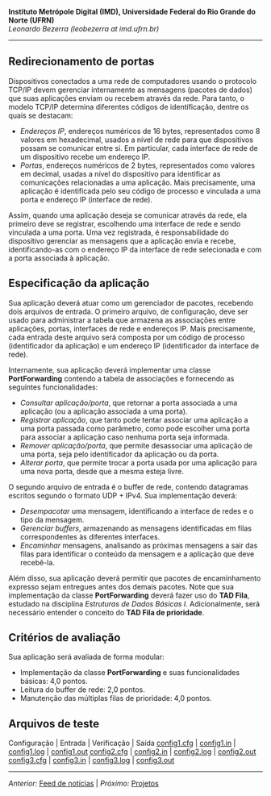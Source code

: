 **Instituto Metrópole Digital (IMD), Universidade Federal do Rio Grande do Norte (UFRN)**  
*Leonardo Bezerra (leobezerra at imd.ufrn.br)*

---

## Redirecionamento de portas

Dispositivos conectados a uma rede de computadores usando o protocolo TCP/IP devem gerenciar internamente as mensagens (pacotes de dados) que suas aplicações enviam ou recebem através da rede. Para tanto, o modelo TCP/IP determina diferentes códigos de identificação, dentre os quais se destacam:

* *Endereços IP*, endereços numéricos de 16 bytes, representados como 8 valores em hexadecimal, usados a nível de rede para que dispositivos possam se comunicar entre si. Em particular, cada interface de rede de um dispositivo recebe um endereço IP. 
* *Portas*, endereços numéricos de 2 bytes, representados como valores em decimal, usadas a nível do dispositivo para identificar as comunicações relacionadas a uma aplicação. Mais precisamente, uma aplicação é identificada pelo seu código de processo e vinculada a uma porta e endereço IP (interface de rede). 

Assim, quando uma aplicação deseja se comunicar através da rede, ela primeiro deve se registrar, escolhendo uma interface de rede e sendo vinculada a uma porta. Uma vez registrada, é responsabilidade do dispositivo gerenciar as mensagens que a aplicação envia e recebe, identificando-as com o endereço IP da interface de rede selecionada e com a porta associada à aplicação. 

## Especificação da aplicação

Sua aplicação deverá atuar como um gerenciador de pacotes, recebendo dois arquivos de entrada. O primeiro arquivo, de configuração, deve ser usado para administrar a tabela que armazena as associações entre aplicações, portas, interfaces de rede e endereços IP. Mais precisamente, cada entrada deste arquivo será composta por um código de processo (identificador da aplicação) e um endereço IP (identificador da interface de rede).

Internamente, sua aplicação deverá implementar uma classe **PortForwarding** contendo a tabela de associações e fornecendo as seguintes funcionalidades:
* *Consultar aplicação/porta*, que retornar a porta associada a uma aplicação (ou a aplicação associada a uma porta). 
* *Registrar aplicação*, que tanto pode tentar associar uma aplicação a uma porta passada como parâmetro, como pode escolher uma porta para associar a aplicação caso nenhuma porta seja informada.
* *Remover aplicação/porta*, que permite desassociar uma aplicação de uma porta, seja pelo identificador da aplicação ou da porta.
* *Alterar porta*, que permite trocar a porta usada por uma aplicação para uma nova porta, desde que a mesma esteja livre.

O segundo arquivo de entrada é o buffer de rede, contendo datagramas escritos segundo o formato UDP + IPv4. Sua implementação deverá:

* *Desempacotar* uma mensagem, identificando a interface de redes e o tipo da mensagem.
* *Gerenciar buffers*, armazenando as mensagens identificadas em filas correspondentes às diferentes interfaces. 
* *Encaminhar* mensagens, analisando as próximas mensagens a sair das filas para identificar o conteúdo da mensagem e a aplicação que deve recebê-la.
  
Além disso, sua aplicação deverá permitir que pacotes de encaminhamento expresso sejam entregues antes dos demais pacotes. Note que sua implementação da classe **PortForwarding** deverá fazer uso do **TAD Fila**, estudado na disciplina *Estruturas de Dados Básicas I*. Adicionalmente, será necessário entender o conceito do **TAD Fila de prioridade**.

## Critérios de avaliação

Sua aplicação será avaliada de forma modular:

* Implementação da classe **PortForwarding** e suas funcionalidades básicas: 4,0 pontos.
* Leitura do buffer de rede: 2,0 pontos.
* Manutenção das múltiplas filas de prioridade: 4,0 pontos.

## Arquivos de teste

Configuração | Entrada | Verificação | Saída
[config1.cfg](files/input/config1.cfg) | [config1.in](files/input/config1.in) | [config1.log](files/input/config1.log) | [config1.out](files/input/config1.out)
[config2.cfg](files/input/config2.cfg) | [config2.in](files/input/config2.in) | [config2.log](files/input/config2.log) | [config2.out](files/input/config2.out)
[config3.cfg](files/input/config3.cfg) | [config3.in](files/input/config3.in) | [config3.log](files/input/config3.log) | [config3.out](files/input/config3.out)


---

*Anterior:* [Feed de notícias](../news-feed/) | *Próximo:* [Projetos](../)
